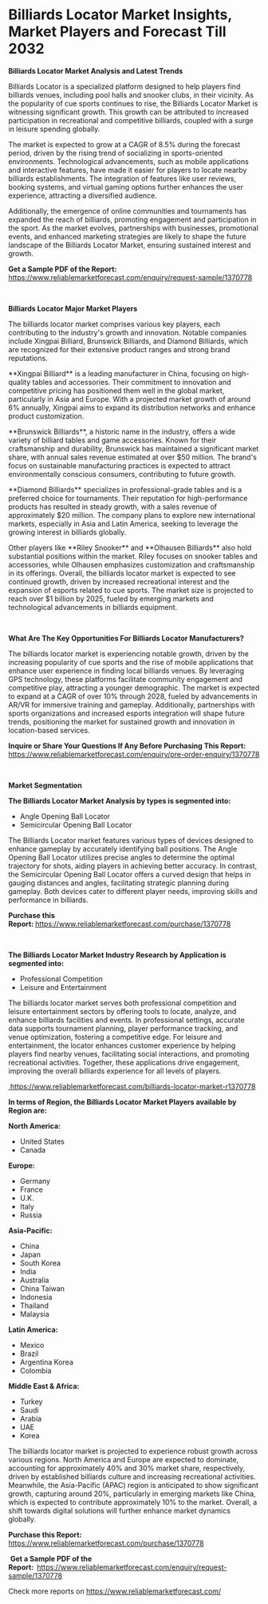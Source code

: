 <p><h1>Billiards Locator Market Insights, Market Players and Forecast Till 2032</h1></p><p><strong>Billiards Locator Market Analysis and Latest Trends</strong></p>
<p><p>Billiards Locator is a specialized platform designed to help players find billiards venues, including pool halls and snooker clubs, in their vicinity. As the popularity of cue sports continues to rise, the Billiards Locator Market is witnessing significant growth. This growth can be attributed to increased participation in recreational and competitive billiards, coupled with a surge in leisure spending globally.</p><p>The market is expected to grow at a CAGR of 8.5% during the forecast period, driven by the rising trend of socializing in sports-oriented environments. Technological advancements, such as mobile applications and interactive features, have made it easier for players to locate nearby billiards establishments. The integration of features like user reviews, booking systems, and virtual gaming options further enhances the user experience, attracting a diversified audience.</p><p>Additionally, the emergence of online communities and tournaments has expanded the reach of billiards, promoting engagement and participation in the sport. As the market evolves, partnerships with businesses, promotional events, and enhanced marketing strategies are likely to shape the future landscape of the Billiards Locator Market, ensuring sustained interest and growth.</p></p>
<p><strong>Get a Sample PDF of the Report:&nbsp;</strong> <a href="https://www.reliablemarketforecast.com/enquiry/request-sample/1370778?utm_campaign=3097&utm_medium=2&utm_source=Github&utm_content=ia&utm_term=22032025&utm_id=billiards-locator">https://www.reliablemarketforecast.com/enquiry/request-sample/1370778</a></p>
<p>&nbsp;</p>
<p><strong>Billiards Locator Major Market Players</strong></p>
<p><p>The billiards locator market comprises various key players, each contributing to the industry's growth and innovation. Notable companies include Xingpai Billiard, Brunswick Billiards, and Diamond Billiards, which are recognized for their extensive product ranges and strong brand reputations.</p><p>**Xingpai Billiard** is a leading manufacturer in China, focusing on high-quality tables and accessories. Their commitment to innovation and competitive pricing has positioned them well in the global market, particularly in Asia and Europe. With a projected market growth of around 6% annually, Xingpai aims to expand its distribution networks and enhance product customization.</p><p>**Brunswick Billiards**, a historic name in the industry, offers a wide variety of billiard tables and game accessories. Known for their craftsmanship and durability, Brunswick has maintained a significant market share, with annual sales revenue estimated at over $50 million. The brand's focus on sustainable manufacturing practices is expected to attract environmentally conscious consumers, contributing to future growth.</p><p>**Diamond Billiards** specializes in professional-grade tables and is a preferred choice for tournaments. Their reputation for high-performance products has resulted in steady growth, with a sales revenue of approximately $20 million. The company plans to explore new international markets, especially in Asia and Latin America, seeking to leverage the growing interest in billiards globally.</p><p>Other players like **Riley Snooker** and **Olhausen Billiards** also hold substantial positions within the market. Riley focuses on snooker tables and accessories, while Olhausen emphasizes customization and craftsmanship in its offerings. Overall, the billiards locator market is expected to see continued growth, driven by increased recreational interest and the expansion of esports related to cue sports. The market size is projected to reach over $1 billion by 2025, fueled by emerging markets and technological advancements in billiards equipment.</p></p>
<p>&nbsp;</p>
<p><strong>What Are The Key Opportunities For Billiards Locator Manufacturers?</strong></p>
<p><p>The billiards locator market is experiencing notable growth, driven by the increasing popularity of cue sports and the rise of mobile applications that enhance user experience in finding local billiards venues. By leveraging GPS technology, these platforms facilitate community engagement and competitive play, attracting a younger demographic. The market is expected to expand at a CAGR of over 10% through 2028, fueled by advancements in AR/VR for immersive training and gameplay. Additionally, partnerships with sports organizations and increased esports integration will shape future trends, positioning the market for sustained growth and innovation in location-based services.</p></p>
<p><strong>Inquire or Share Your Questions If Any Before Purchasing This Report:</strong> <a href="https://www.reliablemarketforecast.com/enquiry/pre-order-enquiry/1370778?utm_campaign=3097&utm_medium=2&utm_source=Github&utm_content=ia&utm_term=22032025&utm_id=billiards-locator">https://www.reliablemarketforecast.com/enquiry/pre-order-enquiry/1370778</a></p>
<p>&nbsp;</p>
<p><strong>Market Segmentation</strong></p>
<p><strong>The Billiards Locator Market Analysis by types is segmented into:</strong></p>
<p><ul><li>Angle Opening Ball Locator</li><li>Semicircular Opening Ball Locator</li></ul></p>
<p><p>The Billiards Locator market features various types of devices designed to enhance gameplay by accurately identifying ball positions. The Angle Opening Ball Locator utilizes precise angles to determine the optimal trajectory for shots, aiding players in achieving better accuracy. In contrast, the Semicircular Opening Ball Locator offers a curved design that helps in gauging distances and angles, facilitating strategic planning during gameplay. Both devices cater to different player needs, improving skills and performance in billiards.</p></p>
<p><strong>Purchase this Report:&nbsp;</strong><a href="https://www.reliablemarketforecast.com/purchase/1370778?utm_campaign=3097&utm_medium=2&utm_source=Github&utm_content=ia&utm_term=22032025&utm_id=billiards-locator">https://www.reliablemarketforecast.com/purchase/1370778</a></p>
<p>&nbsp;</p>
<p><strong>The Billiards Locator Market Industry Research by Application is segmented into:</strong></p>
<p><ul><li>Professional Competition</li><li>Leisure and Entertainment</li></ul></p>
<p><p>The billiards locator market serves both professional competition and leisure entertainment sectors by offering tools to locate, analyze, and enhance billiards facilities and events. In professional settings, accurate data supports tournament planning, player performance tracking, and venue optimization, fostering a competitive edge. For leisure and entertainment, the locator enhances customer experience by helping players find nearby venues, facilitating social interactions, and promoting recreational activities. Together, these applications drive engagement, improving the overall billiards experience for all levels of players.</p></p>
<p><a href="https://www.reliablemarketforecast.com/billiards-locator-market-r1370778?utm_campaign=3097&utm_medium=2&utm_source=Github&utm_content=ia&utm_term=22032025&utm_id=billiards-locator">&nbsp;https://www.reliablemarketforecast.com/billiards-locator-market-r1370778</a></p>
<p><strong>In terms of Region, the Billiards Locator Market Players available by Region are:</strong></p>
<p>
    <p> <strong> North America: </strong>
        <ul>
            <li>United States</li>
            <li>Canada</li>
        </ul>
        </p> 
    <p> <strong> Europe: </strong>
        <ul>
            <li>Germany</li>
            <li>France</li>
            <li>U.K.</li>
            <li>Italy</li>
            <li>Russia</li>
        </ul>
        </p> 
    <p> <strong> Asia-Pacific: </strong>
        <ul>
            <li>China</li>
            <li>Japan</li>
            <li>South Korea</li>
            <li>India</li>
            <li>Australia</li>
            <li>China Taiwan</li>
            <li>Indonesia</li>
            <li>Thailand</li>
            <li>Malaysia</li>
        </ul>
        </p> 
    <p> <strong> Latin America: </strong>
        <ul>
            <li>Mexico</li>
            <li>Brazil</li>
            <li>Argentina Korea</li>
            <li>Colombia</li>
        </ul>
        </p> 
    <p> <strong> Middle East & Africa: </strong>
        <ul>
            <li>Turkey</li>
            <li>Saudi</li>
            <li>Arabia</li>
            <li>UAE</li>
            <li>Korea</li>
        </ul>
    </p>
    </p>
<p><p>The billiards locator market is projected to experience robust growth across various regions. North America and Europe are expected to dominate, accounting for approximately 40% and 30% market share, respectively, driven by established billiards culture and increasing recreational activities. Meanwhile, the Asia-Pacific (APAC) region is anticipated to show significant growth, capturing around 20%, particularly in emerging markets like China, which is expected to contribute approximately 10% to the market. Overall, a shift towards digital solutions will further enhance market dynamics globally.</p></p>
<p><strong>Purchase this Report: </strong><a href="https://www.reliablemarketforecast.com/purchase/1370778?utm_campaign=3097&utm_medium=2&utm_source=Github&utm_content=ia&utm_term=22032025&utm_id=billiards-locator">https://www.reliablemarketforecast.com/purchase/1370778</a></p>
<p>&nbsp;<strong>Get a Sample PDF of the Report:&nbsp;&nbsp;</strong><a href="https://www.reliablemarketforecast.com/enquiry/request-sample/1370778?utm_campaign=3097&utm_medium=2&utm_source=Github&utm_content=ia&utm_term=22032025&utm_id=billiards-locator">https://www.reliablemarketforecast.com/enquiry/request-sample/1370778</a></p>
<p><strong></strong></p>
<p>Check more reports on <a href="https://www.reliablemarketforecast.com/?utm_campaign=3097&utm_medium=2&utm_source=Github&utm_content=ia&utm_term=22032025&utm_id=billiards-locator">https://www.reliablemarketforecast.com/</a></p>